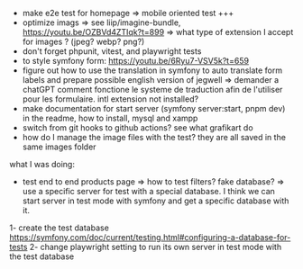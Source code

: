 - make e2e test for homepage
  => mobile oriented test +++
- optimize imags
  => see liip/imagine-bundle, https://youtu.be/OZBVd4ZTIqk?t=899
  => what type of extension I accept for images ? (jpeg? webp? png?)
- don't forget phpunit, vitest, and playwright tests
- to style symfony form: https://youtu.be/6Ryu7-VSV5k?t=659
- figure out how to use the translation in symfony to auto translate form labels and prepare possible english version of jegwell
  => demander a chatGPT comment fonctione le systeme de traduction afin de l'utiliser pour les formulaire. intl extension not installed?
- make documentation for start server (symfony server:start, pnpm dev) in the readme, how to install, mysql and xampp
- switch from git hooks to github actions? see what grafikart do
- how do I manage the image files with the test? they are all saved in the same images folder

what I was doing:

- test end to end products page
  => how to test filters? fake database?
  => use a specific server for test with a special database. I think we can start server in test mode with symfony and get a specific database with it.

1- create the test database
https://symfony.com/doc/current/testing.html#configuring-a-database-for-tests
2- change playwright setting to run its own server in test mode with the test database
